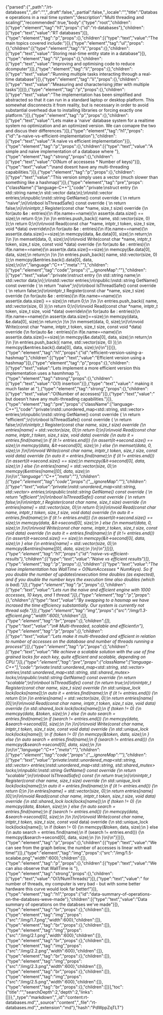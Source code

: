 {"parsed":{"_path":"/rt-databases","_dir":"","_draft":false,"_partial":false,"_locale":"","title":"Database operations in a real time system","description":"Multi threading and scaling!","recommended":true,"body":{"type":"root","children":[{"type":"element","tag":"h1","props":{"id":"rt-databases"},"children":[{"type":"text","value":"RT databases"}]},{"type":"element","tag":"p","props":{},"children":[{"type":"text","value":"The main topics covered include:"}]},{"type":"element","tag":"ul","props":{},"children":[{"type":"element","tag":"li","props":{},"children":[{"type":"text","value":"Storing real-time entity state in a database"}]},{"type":"element","tag":"li","props":{},"children":[{"type":"text","value":"Improving and optimising code to reduce dcomputer"}]},{"type":"element","tag":"li","props":{},"children":[{"type":"text","value":"Running multiple tasks interacting through a real-time database"}]},{"type":"element","tag":"li","props":{},"children":[{"type":"text","value":"Measuring and characterising jitter with multiple tasks"}]}]},{"type":"element","tag":"p","props":{},"children":[{"type":"text","value":"The implementation has been simplified and abstracted so that it can run in a standard laptop or desktop platform. This somewhat disconnects it from reality, but is necessary in order to avoid substantial overhead due to installing libraries or forcing exactly one platform."}]},{"type":"element","tag":"p","props":{},"children":[{"type":"text","value":"Lets make a 'naive' database system for a realtime system no optimization and an optimized version. We can comapre the two and discus their differences."}]},{"type":"element","tag":"h1","props":{"id":"a-naive-vs-efficient-implementation"},"children":[{"type":"text","value":"A naive vs efficient implementation"}]},{"type":"element","tag":"p","props":{},"children":[{"type":"text","value":"A simple and naive implementation of a database where "},{"type":"element","tag":"strong","props":{},"children":[{"type":"text","value":"O(Num of accessess * Number of keys)"}]},{"type":"text","value":"\nand doesnt have any multi-threading capabilities."}]},{"type":"element","tag":"p","props":{},"children":[{"type":"text","value":"This version simply uses a vector (much slower than something like a hashmap)"}]},{"type":"element","tag":"pre","props":{"className":["language-C++"],"code":"private:\nstruct entry {\n    std::string name;\n    std::vector<char> data;\n};\n\nstd::vector<entry> entries;\n\npublic:\nstd::string GetName() const override { \n    return \"naive\";\n}\n\nbool IsThreadSafe() const override { \n    return false;\n}\n\nintptr_t Register(const char *name, size_t size) override {\n    for(auto &e : entries){\n        if(e.name==name){\n            assert(e.data.size() == size);\n            return 0;\n        }\n    }\n    entries.push_back({ name, std::vector<char>(size, 0) });\n    return 0;\n}\n\nvoid Read(const char *name, intptr_t token, size_t size, void *data) override\n{\n    for(auto &e : entries){\n        if(e.name==name){\n            assert(e.data.size()==size);\n            memcpy(data, &e.data[0], size);\n            return;\n        }\n    }\n    memset(data, 0, size);\n}\n\nvoid Write(const char *name, intptr_t token, size_t size, const void *data) override {\n    for(auto &e : entries){\n        if(e.name==name){\n            assert(e.data.size()==size);\n            memcpy(&e.data[0], data, size);\n            return;\n        }\n    }\n    entries.push_back({ name, std::vector<char>(size, 0) });\n    memcpy(&entries.back().data[0], data, size);\n}\n","language":"C++","meta":""},"children":[{"type":"element","tag":"code","props":{"__ignoreMap":""},"children":[{"type":"text","value":"private:\nstruct entry {\n    std::string name;\n    std::vector<char> data;\n};\n\nstd::vector<entry> entries;\n\npublic:\nstd::string GetName() const override { \n    return \"naive\";\n}\n\nbool IsThreadSafe() const override { \n    return false;\n}\n\nintptr_t Register(const char *name, size_t size) override {\n    for(auto &e : entries){\n        if(e.name==name){\n            assert(e.data.size() == size);\n            return 0;\n        }\n    }\n    entries.push_back({ name, std::vector<char>(size, 0) });\n    return 0;\n}\n\nvoid Read(const char *name, intptr_t token, size_t size, void *data) override\n{\n    for(auto &e : entries){\n        if(e.name==name){\n            assert(e.data.size()==size);\n            memcpy(data, &e.data[0], size);\n            return;\n        }\n    }\n    memset(data, 0, size);\n}\n\nvoid Write(const char *name, intptr_t token, size_t size, const void *data) override {\n    for(auto &e : entries){\n        if(e.name==name){\n            assert(e.data.size()==size);\n            memcpy(&e.data[0], data, size);\n            return;\n        }\n    }\n    entries.push_back({ name, std::vector<char>(size, 0) });\n    memcpy(&entries.back().data[0], data, size);\n}\n"}]}]},{"type":"element","tag":"h1","props":{"id":"efficient-version-using-a-hashmap"},"children":[{"type":"text","value":"Efficient version using a hashmap"}]},{"type":"element","tag":"p","props":{},"children":[{"type":"text","value":"Lets implement a more efficient version this implementation uses a hasmhmap "},{"type":"element","tag":"strong","props":{},"children":[{"type":"text","value":"O(1) insertion"}]},{"type":"text","value":" making it much faster at "},{"type":"element","tag":"strong","props":{},"children":[{"type":"text","value":"O(Number of accesses)"}]},{"type":"text","value":" but doesn't have any multi-threading capabilities."}]},{"type":"element","tag":"pre","props":{"className":["language-C++"],"code":"private:\nstd::unordered_map<std::string, std::vector<char>> entries;\n\npublic:\nstd::string GetName() const override { \n    return \"efficient\";\n}\n\nbool IsThreadSafe() const override { \n    return false;\n}\n\nintptr_t Register(const char *name, size_t size) override {\n    entries[name] = std::vector<char>(size, 0);\n    return 0;\n}\n\nvoid Read(const char *name, intptr_t token, size_t size, void *data) override {\n    auto it = entries.find(name);\n    if (it != entries.end()) {\n        assert(it->second.size() == size);\n        memcpy(data, &it->second[0], size);\n    } else {\n        memset(data, 0, size);\n    }\n}\n\nvoid Write(const char *name, intptr_t token, size_t size, const void *data) override {\n    auto it = entries.find(name);\n    if (it != entries.end()) {\n        assert(it->second.size() == size);\n        memcpy(&it->second[0], data, size);\n    } else {\n        entries[name] = std::vector<char>(size, 0);\n        memcpy(&entries[name][0], data, size);\n    }\n}\n","language":"C++","meta":""},"children":[{"type":"element","tag":"code","props":{"__ignoreMap":""},"children":[{"type":"text","value":"private:\nstd::unordered_map<std::string, std::vector<char>> entries;\n\npublic:\nstd::string GetName() const override { \n    return \"efficient\";\n}\n\nbool IsThreadSafe() const override { \n    return false;\n}\n\nintptr_t Register(const char *name, size_t size) override {\n    entries[name] = std::vector<char>(size, 0);\n    return 0;\n}\n\nvoid Read(const char *name, intptr_t token, size_t size, void *data) override {\n    auto it = entries.find(name);\n    if (it != entries.end()) {\n        assert(it->second.size() == size);\n        memcpy(data, &it->second[0], size);\n    } else {\n        memset(data, 0, size);\n    }\n}\n\nvoid Write(const char *name, intptr_t token, size_t size, const void *data) override {\n    auto it = entries.find(name);\n    if (it != entries.end()) {\n        assert(it->second.size() == size);\n        memcpy(&it->second[0], data, size);\n    } else {\n        entries[name] = std::vector<char>(size, 0);\n        memcpy(&entries[name][0], data, size);\n    }\n}\n"}]}]},{"type":"element","tag":"h1","props":{"id":"naive-vs-efficient-results"},"children":[{"type":"text","value":"Naive vs efficient results"}]},{"type":"element","tag":"p","props":{},"children":[{"type":"text","value":"The naive implementation has WallTime = O(NumAccesses * NumKeys). So if you double the number of updates\nexecution time doubles (as expected), and if you double the number keys the execution time also doubles (which is bad)."}]},{"type":"element","tag":"p","props":{},"children":[{"type":"text","value":"Lets run the naive and efficient engine with 1000 accesses, 10 keys, and 1 thread."}]},{"type":"element","tag":"p","props":{},"children":[{"type":"text","value":"By swapping to a hasmap we have incrased the time efficiency substantially. Our system is currently not thread safe."}]},{"type":"element","tag":"img","props":{"src":"/img/1.3-efficient.png","width":600},"children":[]},{"type":"element","tag":"br","props":{},"children":[]},{"type":"text","value":"\n# Multi-threaded, scalable and efficient\n"},{"type":"element","tag":"p","props":{},"children":[{"type":"text","value":"Lets make it multi-threaded and efficient in relation to number of accesses on the database and number of threads running a process!"}]},{"type":"element","tag":"p","props":{},"children":[{"type":"text","value":"We achieve a scalable solution with the use of fine grained locks for each key, quite efficient and scalable, depending on CPU."}]},{"type":"element","tag":"pre","props":{"className":["language-C++"],"code":"private:\nstd::unordered_map<std::string, std::vector<char>> entries;\nstd::unordered_map<std::string, std::shared_mutex> locks;\n\npublic:\nstd::string GetName() const override {\n    return \"scalable\";\n}\n\nbool IsThreadSafe() const {\n    return true;\n}\n\nintptr_t Register(const char* name, size_t size) override {\n    std::unique_lock lock(locks[name]);\n    auto it = entries.find(name);\n    if (it != entries.end()) {\n        return 0;\n    }\n    entries[name] = std::vector<char>(size, 0);\n    return entries[name][0];\n}\n\nvoid Read(const char* name, intptr_t token, size_t size, void* data) override {\n    std::shared_lock lock(locks[name]);\n    if (token != 0) {\n        memcpy(data, &token, size);\n    } else {\n        auto search = entries.find(name);\n        if (search != entries.end()) {\n            memcpy(data, &search->second[0], size);\n        }\n    }\n}\n\nvoid Write(const char* name, intptr_t token, size_t size, const void* data) override {\n    std::unique_lock lock(locks[name]); \n    if (token != 0) {\n        memcpy(&token, data, size);\n    } else {\n        auto search = entries.find(name);\n        if (search != entries.end()) {\n            memcpy(&search->second[0], data, size);\n        }\n    }\n}\n","language":"C++","meta":""},"children":[{"type":"element","tag":"code","props":{"__ignoreMap":""},"children":[{"type":"text","value":"private:\nstd::unordered_map<std::string, std::vector<char>> entries;\nstd::unordered_map<std::string, std::shared_mutex> locks;\n\npublic:\nstd::string GetName() const override {\n    return \"scalable\";\n}\n\nbool IsThreadSafe() const {\n    return true;\n}\n\nintptr_t Register(const char* name, size_t size) override {\n    std::unique_lock lock(locks[name]);\n    auto it = entries.find(name);\n    if (it != entries.end()) {\n        return 0;\n    }\n    entries[name] = std::vector<char>(size, 0);\n    return entries[name][0];\n}\n\nvoid Read(const char* name, intptr_t token, size_t size, void* data) override {\n    std::shared_lock lock(locks[name]);\n    if (token != 0) {\n        memcpy(data, &token, size);\n    } else {\n        auto search = entries.find(name);\n        if (search != entries.end()) {\n            memcpy(data, &search->second[0], size);\n        }\n    }\n}\n\nvoid Write(const char* name, intptr_t token, size_t size, const void* data) override {\n    std::unique_lock lock(locks[name]); \n    if (token != 0) {\n        memcpy(&token, data, size);\n    } else {\n        auto search = entries.find(name);\n        if (search != entries.end()) {\n            memcpy(&search->second[0], data, size);\n        }\n    }\n}\n"}]}]},{"type":"element","tag":"p","props":{},"children":[{"type":"text","value":"We can see from the graph below, the number of accesses is linear with wall time!"}]},{"type":"element","tag":"img","props":{"src":"/img/1.5-scalabe.png","width":600},"children":[]},{"type":"element","tag":"p","props":{},"children":[{"type":"text","value":"We can also observe that WallTime is "},{"type":"element","tag":"strong","props":{},"children":[{"type":"text","value":"O(1/NumThreads)"}]},{"type":"text","value":" for number of threads, my computer is very bad - but with some better hardware this curve would look far better!"}]},{"type":"element","tag":"h1","props":{"id":"data-summary-of-operations-on-the-databses-weve-made"},"children":[{"type":"text","value":"Data summary of operations on the databses we've made"}]},{"type":"element","tag":"br","props":{},"children":[]},{"type":"element","tag":"img","props":{"src":"/img/1.7.png","width":600},"children":[]},{"type":"element","tag":"br","props":{},"children":[]},{"type":"element","tag":"img","props":{"src":"/img/2.1.png","width":600},"children":[]},{"type":"element","tag":"br","props":{},"children":[]},{"type":"element","tag":"img","props":{"src":"/img/2.2.png","width":600},"children":[]},{"type":"element","tag":"br","props":{},"children":[]},{"type":"element","tag":"img","props":{"src":"/img/2.3.png","width":600},"children":[]},{"type":"element","tag":"br","props":{},"children":[]},{"type":"element","tag":"img","props":{"src":"/img/2.5.png","width":600},"children":[]},{"type":"element","tag":"br","props":{},"children":[]}],"toc":{"title":"","searchDepth":2,"depth":2,"links":[]}},"_type":"markdown","_id":"content:rt-databases.md","_source":"content","_file":"rt-databases.md","_extension":"md"},"hash":"PdWppZqTLT"}
